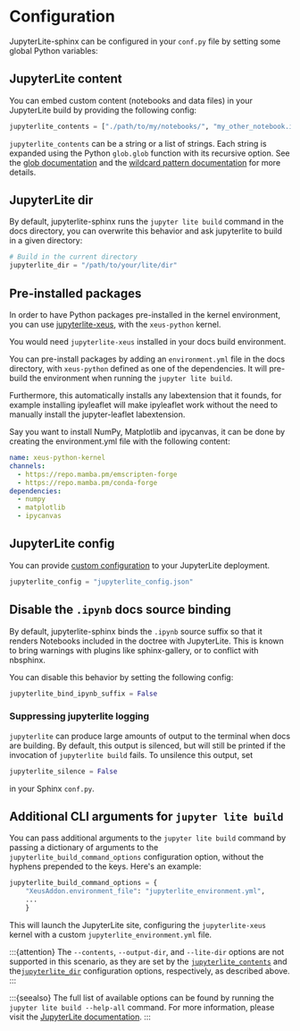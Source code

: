# Configuration

JupyterLite-sphinx can be configured in your `conf.py` file by setting some global Python variables:

## JupyterLite content

You can embed custom content (notebooks and data files) in your JupyterLite build by providing the following config:

```python
jupyterlite_contents = ["./path/to/my/notebooks/", "my_other_notebook.ipynb"]
```

`jupyterlite_contents` can be a string or a list of strings. Each string is expanded using the Python `glob.glob` function with its recursive option. See the [glob documentation](https://docs.python.org/3/library/glob.html#glob.glob) and the [wildcard pattern documentation](https://docs.python.org/3/library/fnmatch.html#fnmatch.fnmatch) for more details.

## JupyterLite dir

By default, jupyterlite-sphinx runs the `jupyter lite build` command in the docs directory, you can overwrite this behavior and ask jupyterlite to build in a given directory:

```python
# Build in the current directory
jupyterlite_dir = "/path/to/your/lite/dir"
```

## Pre-installed packages

In order to have Python packages pre-installed in the kernel environment, you can use [jupyterlite-xeus](https://jupyterlite-xeus.readthedocs.io), with the `xeus-python` kernel.

You would need `jupyterlite-xeus` installed in your docs build environment.

You can pre-install packages by adding an `environment.yml` file in the docs directory, with `xeus-python` defined as one of the dependencies. It will pre-build the environment when running the `jupyter lite build`.

Furthermore, this automatically installs any labextension that it founds, for example installing ipyleaflet will make ipyleaflet work without the need to manually install the jupyter-leaflet labextension.

Say you want to install NumPy, Matplotlib and ipycanvas, it can be done by creating the environment.yml file with the following content:

```yaml
name: xeus-python-kernel
channels:
  - https://repo.mamba.pm/emscripten-forge
  - https://repo.mamba.pm/conda-forge
dependencies:
  - numpy
  - matplotlib
  - ipycanvas
```

## JupyterLite config

You can provide [custom configuration](https://jupyterlite.readthedocs.io/en/latest/howto/index.html#configuring-a-jupyterlite-deployment)
to your JupyterLite deployment.

```python
jupyterlite_config = "jupyterlite_config.json"
```

## Disable the `.ipynb` docs source binding

By default, jupyterlite-sphinx binds the `.ipynb` source suffix so that it renders Notebooks included in the doctree with JupyterLite.
This is known to bring warnings with plugins like sphinx-gallery, or to conflict with nbsphinx.

You can disable this behavior by setting the following config:

```python
jupyterlite_bind_ipynb_suffix = False
```

### Suppressing jupyterlite logging

`jupyterlite` can produce large amounts of output to the terminal when docs are building.
By default, this output is silenced, but will still be printed if the invocation of
`jupyterlite build` fails. To unsilence this output, set

```python
jupyterlite_silence = False
```

in your Sphinx `conf.py`.

## Additional CLI arguments for `jupyter lite build`

You can pass additional arguments to the `jupyter lite build` command by passing a dictionary of arguments to the `jupyterlite_build_command_options` configuration option, without the hyphens prepended to the keys. Here's an example:

```python
jupyterlite_build_command_options = {
    "XeusAddon.environment_file": "jupyterlite_environment.yml",
    ...
    }
```

This will launch the JupyterLite site, configuring the `jupyterlite-xeus` kernel with a custom
`jupyterlite_environment.yml` file.

:::{attention}
The `--contents`, `--output-dir`, and `--lite-dir` options are not supported in this scenario, as they are set by
the [`jupyterlite_contents`](#jupyterlite-content) and the[`jupyterlite_dir`](#jupyterlite-dir) configuration
options, respectively, as described above.
:::

:::{seealso}
The full list of available options can be found by running the `jupyter lite build --help-all` command. For more
information, please visit the [JupyterLite documentation](https://jupyterlite.readthedocs.io/en/stable/reference/cli.html#usage).
:::
